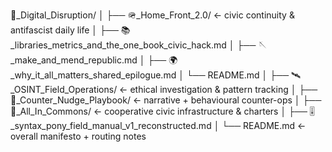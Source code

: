 🦆_Digital_Disruption/
│
├── 🪖_Home_Front_2.0/           ← civic continuity & antifascist daily life
│     ├── 📚_libraries_metrics_and_the_one_book_civic_hack.md
│     ├── 🪡_make_and_mend_republic.md
│     ├── 🌍_why_it_all_matters_shared_epilogue.md
│     └── README.md
│
├── 🛰️_OSINT_Field_Operations/  ← ethical investigation & pattern tracking
│
├── 🧨_Counter_Nudge_Playbook/  ← narrative + behavioural counter-ops
│
├── 🐝_All_In_Commons/          ← cooperative civic infrastructure & charters
│
├── 🎚️_syntax_pony_field_manual_v1_reconstructed.md
│
└── README.md                   ← overall manifesto + routing notes
